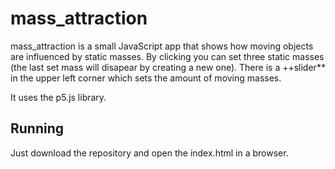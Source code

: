 # mass_attraction

mass_attraction is a small JavaScript app that shows how moving objects are influenced by static masses.
By clicking you can set three static masses (the last set mass will disapear by creating a new one).
There is a ++slider** in the upper left corner which sets the amount of moving masses.

It uses the p5.js library.

## Running

Just download the repository and open the index.html in a browser.
